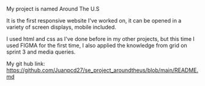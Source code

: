 My project is named Around The U.S

It is the first responsive website I've worked on, it can be opened in a variety of screen displays, mobile included.

I used html and css as I've done before in my other projects, but this time I used FIGMA for the first time, I also applied the knowledge from grid on sprint 3 and media queries.

My git hub link: https://github.com/Juanpcd27/se_project_aroundtheus/blob/main/README.md
